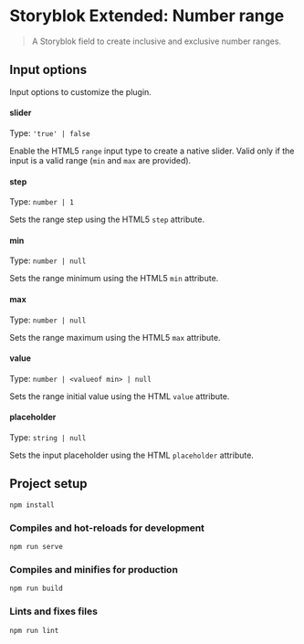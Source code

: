 # Storyblok Extended: Number range

> A Storyblok field to create inclusive and exclusive number ranges.

## Input options

Input options to customize the plugin.

#### slider

Type: `'true' | false`

Enable the HTML5 `range` input type to create a native slider.
Valid only if the input is a valid range (`min` and `max` are provided).

#### step

Type: `number | 1`

Sets the range step using the HTML5 `step` attribute.

#### min

Type: `number | null`

Sets the range minimum using the HTML5 `min` attribute.

#### max

Type: `number | null`

Sets the range maximum using the HTML5 `max` attribute.

#### value

Type: `number | <valueof min> | null`

Sets the range initial value using the HTML `value` attribute.

#### placeholder

Type: `string | null`

Sets the input placeholder using the HTML `placeholder` attribute.

## Project setup

```
npm install
```

### Compiles and hot-reloads for development

```
npm run serve
```

### Compiles and minifies for production

```
npm run build
```

### Lints and fixes files

```
npm run lint
```
